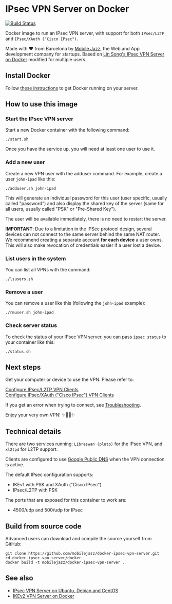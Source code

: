 ﻿# IPsec VPN Server on Docker

[![Build Status](https://travis-ci.org/mobilejazz/docker-ipsec-vpn-server.svg)](https://travis-ci.org/mobilejazz/docker-ipsec-vpn-server)

Docker image to run an IPsec VPN server, with support for both `IPsec/L2TP` and `IPsec/XAuth ("Cisco IPsec")`.

Made with ❤️ from Barcelona by [Mobile Jazz](https://mobilejazz.com), the Web and App development company for startups. Based on [Lin Song's IPsec VPN Server on Docker](https://github.com/hwdsl2/docker-ipsec-vpn-server) modified for multiple users.

## Install Docker

Follow [these instructions](https://docs.docker.com/engine/installation/) to get Docker running on your server.

## How to use this image

### Start the IPsec VPN server

Start a new Docker container with the following command:

```
./start.sh
```

Once you have the service up, you will need at least one user to use it.

### Add a new user

Create a new VPN user with the adduser command. For example, create a user `john-ipad` like this:

```
./adduser.sh john-ipad
```

This will generate an individual password for this user (user specific, usually called "password") and also display the shared key of the server (same for all users, usually called "PSK" or "Pre-Shared Key").

The user will be available immediately, there is no need to restart the server.

**IMPORTANT**: Due to a limitation in the IPSec protocol design, several devices can not connect to the same server behind the same NAT router. We recommend creating a separate account **for each device** a user owns. This will also make revocation of credentials easier if a user lost a device.

### List users in the system

You can list all VPNs with the command:

```
./lsusers.sh
```

### Remove a user

You can remove a user like this (following the `john-ipad` example):

```
./rmuser.sh john-ipad
```

### Check server status

To check the status of your IPsec VPN server, you can pass `ipsec status` to your container like this:

```
./status.sh
```

## Next steps

Get your computer or device to use the VPN. Please refer to:

[Configure IPsec/L2TP VPN Clients](https://github.com/hwdsl2/setup-ipsec-vpn/blob/master/docs/clients.md)   
[Configure IPsec/XAuth ("Cisco IPsec") VPN Clients](https://github.com/hwdsl2/setup-ipsec-vpn/blob/master/docs/clients-xauth.md)

If you get an error when trying to connect, see [Troubleshooting](https://github.com/hwdsl2/setup-ipsec-vpn/blob/master/docs/clients.md#troubleshooting).

Enjoy your very own VPN! :sparkles::tada::rocket::sparkles:

## Technical details

There are two services running: `Libreswan (pluto)` for the IPsec VPN, and `xl2tpd` for L2TP support.

Clients are configured to use [Google Public DNS](https://developers.google.com/speed/public-dns/) when the VPN connection is active.

The default IPsec configuration supports:

* IKEv1 with PSK and XAuth ("Cisco IPsec")
* IPsec/L2TP with PSK

The ports that are exposed for this container to work are:

* 4500/udp and 500/udp for IPsec

## Build from source code

Advanced users can download and compile the source yourself from GitHub:

```
git clone https://github.com/mobilejazz/docker-ipsec-vpn-server.git
cd docker-ipsec-vpn-server/docker
docker build -t mobilejazz/docker-ipsec-vpn-server .
```

## See also

* [IPsec VPN Server on Ubuntu, Debian and CentOS](https://github.com/hwdsl2/setup-ipsec-vpn)
* [IKEv2 VPN Server on Docker](https://github.com/gaomd/docker-ikev2-vpn-server)
